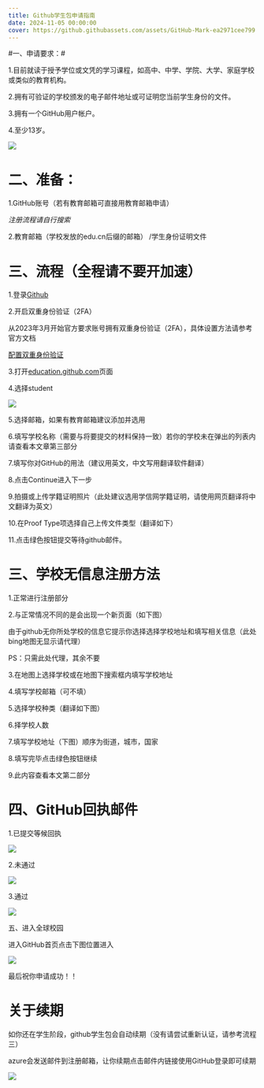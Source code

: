```yaml
---
title: Github学生包申请指南
date: 2024-11-05 00:00:00
cover: https://github.githubassets.com/assets/GitHub-Mark-ea2971cee799.png
---
```


#一、申请要求：#

1.目前就读于授予学位或文凭的学习课程，如高中、中学、学院、大学、家庭学校或类似的教育机构。

2.拥有可验证的学校颁发的电子邮件地址或可证明您当前学生身份的文件。

3.拥有一个GitHub用户帐户。

4.至少13岁。

![](https://s2.loli.net/2023/11/08/dfATPRtHiGj7XMD.png)

# 二、准备：

1.GitHub账号（若有教育邮箱可直接用教育邮箱申请）

*注册流程请自行搜索*

2.教育邮箱（学校发放的edu.cn后缀的邮箱） /学生身份证明文件

# 三、流程（全程请不要开加速）

1.登录[Github](https://github.com/)

2.开启双重身份验证（2FA）

从2023年3月开始官方要求账号拥有双重身份验证（2FA），具体设置方法请参考官方文档

[配置双重身份验证](https://docs.github.com/zh/authentication/securing-your-account-with-two-factor-authentication-2fa/configuring-two-factor-authentication)

3.打开[education.github.com](https://education.github.com/discount_requests/application)页面

4.选择student

![](https://s2.loli.net/2023/11/08/87ITX9O6uYb4DRJ.png)

5.选择邮箱，如果有教育邮箱建议添加并选用

6.填写学校名称（需要与将要提交的材料保持一致）若你的学校未在弹出的列表内请查看本文章第三部分

7.填写你对GitHub的用法（建议用英文，中文写用翻译软件翻译）

8.点击Continue进入下一步

9.拍摄或上传学籍证明照片（此处建议选用学信网学籍证明，请使用网页翻译将中文翻译为英文）

10.在Proof Type项选择自己上传文件类型（翻译如下）

11.点击绿色按钮提交等待github邮件。

# 三、学校无信息注册方法

1.正常进行注册部分

2.与正常情况不同的是会出现一个新页面（如下图）

由于github无你所处学校的信息它提示你选择选择学校地址和填写相关信息（此处bing地图无显示请代理）

PS：只需此处代理，其余不要

3.在地图上选择学校或在地图下搜索框内填写学校地址

4.填写学校邮箱（可不填）

5.选择学校种类（翻译如下图）

6.择学校人数

7.填写学校地址（下图）顺序为街道，城市，国家

8.填写完毕点击绿色按钮继续

9.此内容查看本文第二部分

# 四、GitHub回执邮件

1.已提交等候回执

![](https://s2.loli.net/2023/12/01/1pQvf94SoidTsEh.png)

2.未通过

![](https://s2.loli.net/2023/12/01/N5o6pQDjT4Erd3c.png)

3.通过

![](https://s2.loli.net/2023/12/01/XYNgv6VrPlbRO4A.png)

五、进入全球校园

进入GitHub首页点击下图位置进入

![](https://s2.loli.net/2023/12/01/tPlsSLOVTn7kUFr.png)

最后祝你申请成功！！

# 关于续期

如你还在学生阶段，github学生包会自动续期（没有请尝试重新认证，请参考流程三）

azure会发送邮件到注册邮箱，让你续期点击邮件内链接使用GitHub登录即可续期

![](https://s2.loli.net/2023/12/01/oN8POnv6BMRpD2W.png)